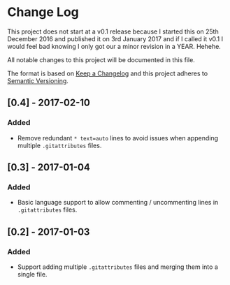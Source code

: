 # Change Log

This project does not start at a v0.1 release because I started this on 25th
December 2016 and published it on 3rd January 2017 and if I called it v0.1 I
would feel bad knowing I only got our a minor revision in a YEAR. Hehehe.

All notable changes to this project will be documented in this file.

The format is based on [Keep a Changelog](http://keepachangelog.com/) and this
project adheres to [Semantic Versioning](http://semver.org/).

## [0.4] - 2017-02-10

### Added

- Remove redundant `* text=auto` lines to avoid issues when appending multiple
  `.gitattributes` files.

## [0.3] - 2017-01-04

### Added

- Basic language support to allow commenting / uncommenting lines in
  `.gitattributes` files.

## [0.2] - 2017-01-03

### Added

- Support adding multiple `.gitattributes` files and merging them into a single
  file.
